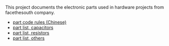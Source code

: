This project documents the electronic parts used in hardware projects from facethesouth company.

- [part code rules (Chinese)](part-code.md)
- [part list, capacitors](capacitors.md)
- [part list, resistors](resistors.md)
- [part list, others](others.md)